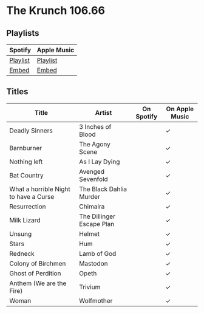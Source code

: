 # The Krunch 106.66

## Playlists

Spotify                                                                                                     | Apple Music
----------------------------------------------------------------------------------------------------------- | ---------------------------------------------------------------------------------------------------------------------
[Playlist](https://open.spotify.com/user/marauderxtreme/playlist/434485shZDJJ5Xly7nbZsz)                    | [Playlist](https://itunes.apple.com/de/playlist/saints-row-2-the-krunch-106-66/idpl.600741a147d94c7e880a5b7fe833fdc3)
[Embed](https://embed.spotify.com/?uri=spotify%3Auser%3Amarauderxtreme%3Aplaylist%3A434485shZDJJ5Xly7nbZsz) | [Embed](https://tools.applemusic.com/embed/v1/playlist/pl.600741a147d94c7e880a5b7fe833fdc3)

## Titles

Title                                 | Artist                    | On Spotify | On Apple Music
------------------------------------- | ------------------------- | ---------- | --------------
Deadly Sinners                        | 3 Inches of Blood         |            | ✓
Barnburner                            | The Agony Scene           |            | ✓
Nothing left                          | As I Lay Dying            |            | ✓
Bat Country                           | Avenged Sevenfold         |            | ✓
What a horrible Night to have a Curse | The Black Dahlia Murder   |            | ✓
Resurrection                          | Chimaira                  |            | ✓
Milk Lizard                           | The Dillinger Escape Plan |            | ✓
Unsung                                | Helmet                    |            | ✓
Stars                                 | Hum                       |            | ✓
Redneck                               | Lamb of God               |            | ✓
Colony of Birchmen                    | Mastodon                  |            | ✓
Ghost of Perdition                    | Opeth                     |            | ✓
Anthem (We are the Fire)              | Trivium                   |            | ✓
Woman                                 | Wolfmother                |            | ✓
